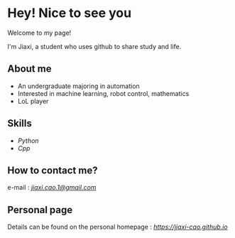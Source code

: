 # Hey! Nice to see you

Welcome to my page!

I'm Jiaxi, a student who uses github to share study and life.

## About me

* An undergraduate majoring in automation
* Interested in machine learning, robot control, mathematics
* LoL player

## Skills

* *Python*
* *Cpp*

## How to contact me?

e-mail : *jiaxi.cao.1@gmail.com*

## Personal page

Details can be found on the personal homepage : *https://jiaxi-cao.github.io*

